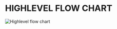 # HIGHLEVEL FLOW CHART

![Highlevel flow chart](https://user-images.githubusercontent.com/101012637/168312504-929c95c4-35d8-41d9-83ca-d72640107a20.png)

